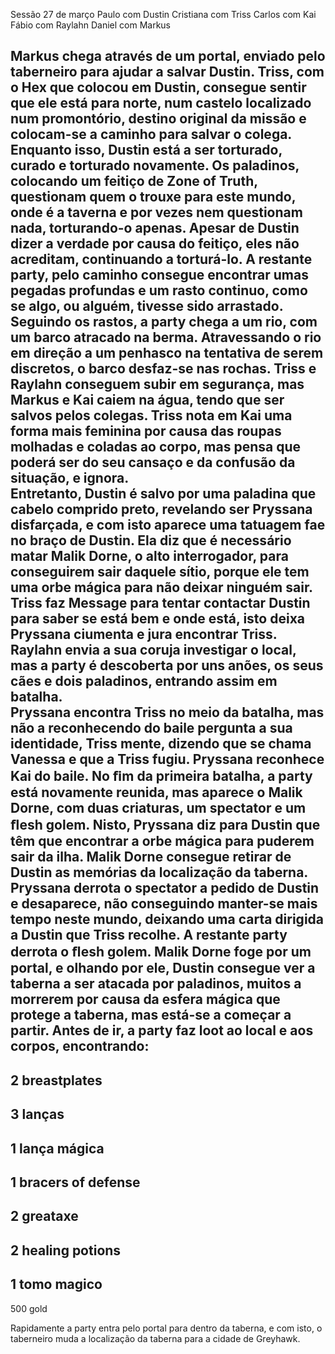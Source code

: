 Sessão 27 de março 
Paulo com Dustin 
Cristiana com Triss 
Carlos com Kai 
Fábio com Raylahn 
Daniel com Markus 
 
 
Markus chega através de um portal, enviado pelo taberneiro para ajudar a salvar Dustin. 
Triss, com o Hex que colocou em Dustin, consegue sentir que ele está para norte, num 
castelo localizado num promontório, destino original da missão e colocam-se a caminho 
para salvar o colega. 
Enquanto isso, Dustin está a ser torturado, curado e torturado novamente. Os paladinos, 
colocando um feitiço de Zone of Truth, questionam quem o trouxe para este mundo, onde 
é a taverna e por vezes nem questionam nada, torturando-o apenas. Apesar de Dustin 
dizer a verdade por causa do feitiço, eles não acreditam, continuando a torturá-lo. 
A restante party, pelo caminho consegue encontrar umas pegadas profundas e um rasto 
continuo, como se algo, ou alguém, tivesse sido arrastado. Seguindo os rastos, a party 
chega a um rio, com um barco atracado na berma. Atravessando o rio em direção a um 
penhasco na tentativa de serem discretos, o barco desfaz-se nas rochas. Triss e Raylahn 
conseguem subir em segurança, mas Markus e Kai caiem na água, tendo que ser salvos 
pelos colegas. Triss nota em Kai uma forma mais feminina por causa das roupas 
molhadas e coladas ao corpo, mas pensa que poderá ser do seu cansaço e da confusão 
da situação, e ignora.  
Entretanto, Dustin é salvo por uma paladina que cabelo comprido preto, revelando ser 
Pryssana disfarçada, e com isto aparece uma tatuagem fae no braço de Dustin. Ela diz 
que é necessário matar Malik Dorne, o alto interrogador, para conseguirem sair daquele 
sítio, porque ele tem uma orbe mágica para não deixar ninguém sair. 
Triss faz Message para tentar contactar Dustin para saber se está bem e onde está, isto 
deixa Pryssana ciumenta e jura encontrar Triss. Raylahn envia a sua coruja investigar o 
local, mas a party é descoberta por uns anões, os seus cães e dois paladinos, entrando 
assim em batalha.  
Pryssana encontra Triss no meio da batalha, mas não a reconhecendo do baile pergunta a 
sua identidade, Triss mente, dizendo que se chama Vanessa e que a Triss fugiu. Pryssana 
reconhece Kai do baile. 
No ﬁm da primeira batalha, a party está novamente reunida, mas aparece o Malik Dorne, 
com duas criaturas, um spectator e um ﬂesh golem. Nisto, Pryssana diz para Dustin que 
têm que encontrar a orbe mágica para puderem sair da ilha. 
Malik Dorne consegue retirar de Dustin as memórias da localização da taberna. Pryssana 
derrota o spectator a pedido de Dustin e desaparece, não conseguindo manter-se mais 
tempo neste mundo, deixando uma carta dirigida a Dustin que Triss recolhe. A restante 
party derrota o ﬂesh golem. 
Malik Dorne foge por um portal, e olhando por ele, Dustin consegue ver a taberna a ser 
atacada por paladinos, muitos a morrerem por causa da esfera mágica que protege a 
taberna, mas está-se a começar a partir. 
Antes de ir, a party faz loot ao local e aos corpos, encontrando:  
- 
2 breastplates 
- 
3 lanças 
- 
1 lança mágica 
- 
1 bracers of defense 
- 
2 greataxe  
- 
2 healing potions  
- 
1 tomo magico 
- 
500 gold 
 
Rapidamente a party entra pelo portal para dentro da taberna, e com isto, o taberneiro 
muda a localização da taberna para a cidade de Greyhawk. 
 
